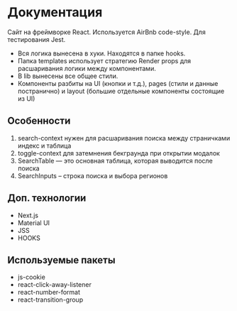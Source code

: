 # Документация
Сайт на фреймворке React. Используется AirBnb code-style. Для тестирования Jest. 
- Вся логика вынесена в хуки. Находятся в папке hooks.
- Папка templates использует стратегию Render props для расшаривания логики между компонентами.
- В lib вынесены все общее стили.
- Компоненты разбиты на UI (кнопки и т.д.), pages (стили и данные постранично) и layout (большие отдельные компоненты состоящие из UI)

## Особенности
1. search-context нужен для расшаривания поиска между страничками индекс и таблица
2. toggle-context для затемнения бекграунда при открытии модалок
3. SearchTable — это основная таблица, которая выводится после поиска
4. SearchInputs – строка поиска и выбора регионов

## Доп. технологии
- Next.js
- Material UI
- JSS
- HOOKS

## Используемые пакеты
- js-cookie
- react-click-away-listener
- react-number-format
- react-transition-group
